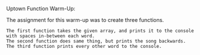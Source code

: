 Uptown Function Warm-Up:

The assignment for this warm-up was to create three functions.

    The first function takes the given array, and prints it to the console with spaces in-between each word.
    The second function does same thing, but prints the song backwards.
    The third function prints every other word to the console.
